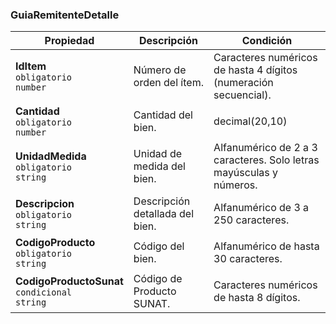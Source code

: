 ### GuiaRemitenteDetalle

| **Propiedad** | **Descripción** | **Condición** |
| --- | --- | --- |
| **IdItem**  <br>`obligatorio`  <br>`number` | Número de orden del ítem. | Caracteres numéricos de hasta 4 dígitos (numeración secuencial). |
| **Cantidad**  <br>`obligatorio`  <br>`number` | Cantidad del bien. | decimal(20,10) |
| **UnidadMedida**  <br>`obligatorio`  <br>`string` | Unidad de medida del bien. | Alfanumérico de 2 a 3 caracteres. Solo letras mayúsculas y números. |
| **Descripcion**  <br>`obligatorio`  <br>`string` | Descripción detallada del bien. | Alfanumérico de 3 a 250 caracteres. |
| **CodigoProducto**  <br>`obligatorio`  <br>`string` | Código del bien. | Alfanumérico de hasta 30 caracteres. |
| **CodigoProductoSunat**  <br>`condicional`  <br>`string` | Código de Producto SUNAT. | Caracteres numéricos de hasta 8 dígitos. |